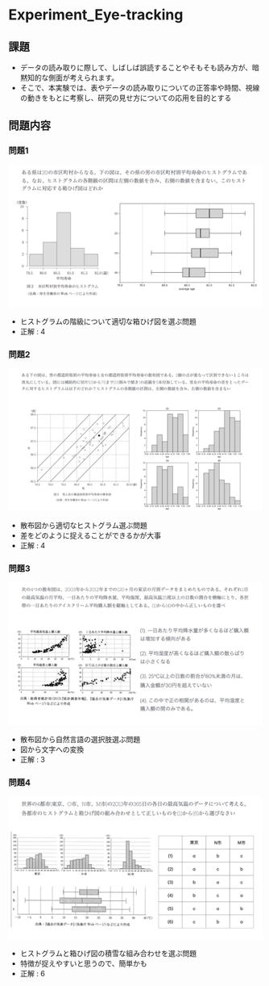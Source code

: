 # Experiment_Eye-tracking

## 課題
- データの読み取りに際して、しばしば誤読することやそもそも読み方が、暗黙知的な側面が考えられます。
- そこで、本実験では、表やデータの読み取りについての正答率や時間、視線の動きをもとに考察し、研究の見せ方についての応用を目的とする

## 問題内容
### 問題1
<img src="./question/視線誘導問題.001.jpeg" />

- ヒストグラムの階級について適切な箱ひげ図を選ぶ問題
- 正解 : 4

### 問題2
<img src="./question/視線誘導問題.002.jpeg" />

- 散布図から適切なヒストグラム選ぶ問題
- 差をどのように捉えることができるかが大事
- 正解 : 4
### 問題3
<img src="./question/視線誘導問題.003.jpeg" />

- 散布図から自然言語の選択肢選ぶ問題
- 図から文字への変換
- 正解 : 3
### 問題4
<img src="./question/視線誘導問題.004.jpeg" />

- ヒストグラムと箱ひげ図の積雪な組み合わせを選ぶ問題
- 特徴が捉えやすいと思うので、簡単かも
- 正解 : 6